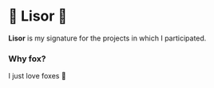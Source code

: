 # 🦊 Lisor 🦊
**Lisor** is my signature for the projects in which I participated.

### Why fox?
I just love foxes 🥰
